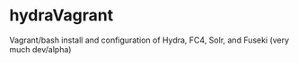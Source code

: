 # hydraVagrant
Vagrant/bash install and configuration of Hydra, FC4, Solr, and Fuseki (very much dev/alpha)
